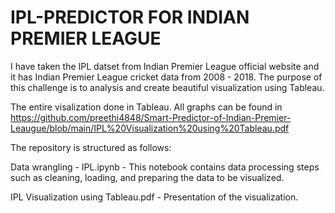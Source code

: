 # IPL-PREDICTOR FOR INDIAN PREMIER LEAGUE

I have taken the IPL datset from Indian Premier League official website and it has Indian Premier League cricket data from 2008 - 2018. The purpose of this challenge is to analysis and create beautiful visualization using Tableau.

The entire visalization done in Tableau. All graphs can be found in https://github.com/preethi4848/Smart-Predictor-of-Indian-Premier-Leaugue/blob/main/IPL%20Visualization%20using%20Tableau.pdf

The repository is structured as follows:

Data wrangling - IPL.ipynb - This notebook contains data processing steps such as cleaning, loading, and preparing the data to be visualized.

IPL Visualization using Tableau.pdf - Presentation of the visualization.


